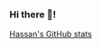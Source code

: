 ### Hi there 👋!

[Hassan's GitHub stats](https://github-readme-stats.vercel.app/api?username=hsnnaw&count_private=true)


